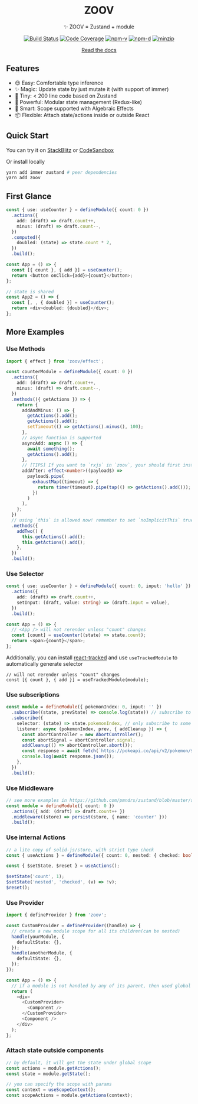 <h1 align="center">ZOOV</h1>
<p align="center">✨ ZOOV = Zustand + module</p>
<p align="center">
<a href="https://github.com/infinitexyy/zoov/actions"><img src="https://img.shields.io/github/actions/workflow/status/infinitexyy/zoov/main.yml?branch=main" alt="Build Status"></a>
<a href="https://codecov.io/gh/infinitexyy/zoov"><img src="https://img.shields.io/codecov/c/github/infinitexyy/zoov.svg" alt="Code Coverage"></a>
<a href="https://npmjs.com/package/zoov"><img src="https://img.shields.io/npm/v/zoov.svg" alt="npm-v"></a>
<a href="https://npmjs.com/package/zoov"><img src="https://img.shields.io/npm/dt/zoov.svg" alt="npm-d"></a>
<a href="https://bundlephobia.com/result?p=zoov"><img src="https://img.shields.io/bundlephobia/minzip/zoov" alt="minzip"></a>
</p>
<p align="center">
<a href="https://zoov.xyynext.com">Read the docs</a>
</p>

## Features

- 😌 Easy: Comfortable type inference
- ✨ Magic: Update state by just mutate it (with support of immer)
- 🍳 Tiny: < 200 line code based on Zustand
- 🧮 Powerful: Modular state management (Redux-like)
- 📖 Smart: Scope supported with Algebraic Effects
- 📦 Flexible: Attach state/actions inside or outside React

## Quick Start

You can try it on [StackBlitz](https://stackblitz.com/edit/vitejs-vite-mgdqal) or [CodeSandbox](https://codesandbox.io/s/zoov-example-9q0eb5)

Or install locally

```sh
yarn add immer zustand # peer dependencies
yarn add zoov
```

## First Glance

```typescript jsx
const { use: useCounter } = defineModule({ count: 0 })
  .actions({
    add: (draft) => draft.count++,
    minus: (draft) => draft.count--,
  })
  .computed({
    doubled: (state) => state.count * 2,
  })
  .build();

const App = () => {
  const [{ count }, { add }] = useCounter();
  return <button onClick={add}>{count}</button>;
};

// state is shared
const App2 = () => {
  const [, , { doubled }] = useCounter();
  return <div>doubled: {doubled}</div>;
};
```

## More Examples

### Use Methods

```typescript jsx
import { effect } from 'zoov/effect';

const counterModule = defineModule({ count: 0 })
  .actions({
    add: (draft) => draft.count++,
    minus: (draft) => draft.count--,
  })
  .methods(({ getActions }) => {
    return {
      addAndMinus: () => {
        getActions().add();
        getActions().add();
        setTimeout(() => getActions().minus(), 100);
      },
      // async function is supported
      asyncAdd: async () => {
        await something();
        getActions().add();
      },
      // [TIPS] If you want to `rxjs` in `zoov`, your should first install `rxjs`
      addAfter: effect<number>((payload$) =>
        payload$.pipe(
          exhaustMap((timeout) => {
            return timer(timeout).pipe(tap(() => getActions().add()));
          })
        )
      ),
    };
  })
  // using `this` is allowed now! remember to set `noImplicitThis` true in tsconfig
  .methods({
    addTwo() {
      this.getActions().add();
      this.getActions().add();
    },
  })
  .build();
```

### Use Selector

```typescript jsx
const { use: useCounter } = defineModule({ count: 0, input: 'hello' })
  .actions({
    add: (draft) => draft.count++,
    setInput: (draft, value: string) => (draft.input = value),
  })
  .build();

const App = () => {
  // <App /> will not rerender unless "count" changes
  const [count] = useCounter((state) => state.count);
  return <span>{count}</span>;
};
```

Additionally, you can install [react-tracked](https://github.com/dai-shi/react-tracked) and use `useTrackedModule` to automatically generate selector

```tsx
// will not rerender unless "count" changes
const [{ count }, { add }] = useTrackedModule(module);
```

### Use subscriptions

```typescript
const module = defineModule({ pokemonIndex: 0, input: '' })
  .subscribe((state, prevState) => console.log(state)) // subscribe to the whole store
  .subscribe({
    selector: (state) => state.pokemonIndex, // only subscribe to some property
    listener: async (pokemonIndex, prev, { addCleanup }) => {
      const abortController = new AbortController();
      const abortSignal = abortController.signal;
      addCleanup(() => abortController.abort());
      const response = await fetch(`https://pokeapi.co/api/v2/pokemon/${pokemonIndex}`, { signal: abortSignal });
      console.log(await response.json());
    },
  })
  .build();
```

### Use Middleware

```typescript jsx
// see more examples in https://github.com/pmndrs/zustand/blob/master/src/middleware.ts
const module = defineModule({ count: 0 })
  .actions({ add: (draft) => draft.count++ })
  .middleware((store) => persist(store, { name: 'counter' }))
  .build();
```

### Use internal Actions

```typescript jsx
// a lite copy of solid-js/store, with strict type check
const { useActions } = defineModule({ count: 0, nested: { checked: boolean } }).build();

const { $setState, $reset } = useActions();

$setState('count', 1);
$setState('nested', 'checked', (v) => !v);
$reset();
```

### Use Provider

```typescript jsx
import { defineProvider } from 'zoov';

const CustomProvider = defineProvider((handle) => {
  // create a new module scope for all its children(can be nested)
  handle(yourModule, {
    defaultState: {},
  });
  handle(anotherModule, {
    defaultState: {},
  });
});

const App = () => {
  // if a module is not handled by any of its parent, then used global scope
  return (
    <div>
      <CustomProvider>
        <Component />
      </CustomProvider>
      <Component />
    </div>
  );
};
```

### Attach state outside components

```typescript jsx
// by default, it will get the state under global scope
const actions = module.getActions();
const state = module.getState();

// you can specify the scope with params
const context = useScopeContext();
const scopeActions = module.getActions(context);
```
